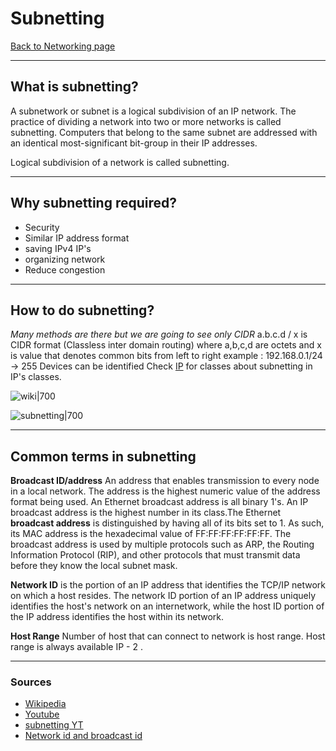 # Subnetting
[Back to Networking page](Networking.md)
- --
## What is subnetting?
A subnetwork or subnet is a logical subdivision of an IP network. The practice of dividing a network into two or more networks is called subnetting. Computers that belong to the same subnet are addressed with an identical most-significant bit-group in their IP addresses. 

Logical subdivision of a network is called subnetting.
- --
## Why subnetting required?
- Security
- Similar IP address format
- saving IPv4 IP's
- organizing network
- Reduce congestion
- --
## How to do subnetting?
*Many methods are there but we are going to see only CIDR*
a.b.c.d / x is CIDR format (Classless inter domain routing)
where a,b,c,d are octets and x is value that denotes common bits from left to right
example : 192.168.0.1/24 -> 255 Devices can be identified
Check [IP](IP.md) for classes about subnetting in IP's classes.

![wiki|700](https://upload.wikimedia.org/wikipedia/commons/b/b3/Subnetting_Concept.svg)

![subnetting|700](https://miro.medium.com/max/1400/0*xvktLgjkeydPSp5M.png)
- --
## Common terms in subnetting
**Broadcast ID/address**
An address that enables transmission to every node in a local network. The address is the highest numeric value of the address format being used. An Ethernet broadcast address is all binary 1's. An IP broadcast address is the highest number in its class.The Ethernet **broadcast address** is distinguished by having all of its bits set to 1. As such, its MAC address is the hexadecimal value of FF:FF:FF:FF:FF:FF. The broadcast address is used by multiple protocols such as ARP, the Routing Information Protocol (RIP), and other protocols that must transmit data before they know the local subnet mask.

**Network ID** is the portion of an IP address that identifies the TCP/IP network on which a host resides. The network ID portion of an IP address uniquely identifies the host's network on an internetwork, while the host ID portion of the IP address identifies the host within its network.

**Host Range**
Number of host that can connect to network is host range.
Host range is always available IP - 2 .
- --
### Sources
- [Wikipedia](https://en.wikipedia.org/wiki/Subnetwork)
- [Youtube](https://youtu.be/OqsXzkXfwRw)
- [subnetting YT](https://www.youtube.com/watch?v=ecCuyq-Wprc)
- [Network id and broadcast id](https://www.youtube.com/watch?v=uHabBNAFakA)